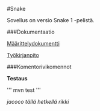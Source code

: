 ﻿#Snake

Sovellus on versio Snake 1 -pelistä.

###Dokumentaatio

[Määrittelydokumentti](https://github.com/skajanti/ot-harjoitustyo/blob/master/dokumentaatio/vaatumusmaarittely.md)

[Työkirjanpito](https://github.com/skajanti/ot-harjoitustyo/blob/master/dokumentaatio/tyokirjanpito.md)

###Komentorivikomennot

**Testaus**

'''
mvn test
'''

*jacoco tällä hetkellä rikki*